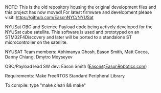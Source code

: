 NOTE: This is the old repository housing the original development files and this project has now moved! For latest firmware and development please visit: https://github.com/EasonNYC/NYUSat 

NYUSat
OBC and Science Payload code being actively developed for the NYUSat cube satellite. This software is used and prototyped on an STM32F4Discovery and later will be ported to a standalone ST microcontroller on the satellite.

NYUSAT Team members: Abhimanyu Ghosh, Eason Smith, Matt Cocca, Danny Chiang, Dmytro Moyseyev

OBC/Payload lead SW dev: Eason Smith (Eason@EasonRobotics.com)

Requirements:
Make
FreeRTOS
Standard Peripheral Library

To compile:
type "make clean && make"
